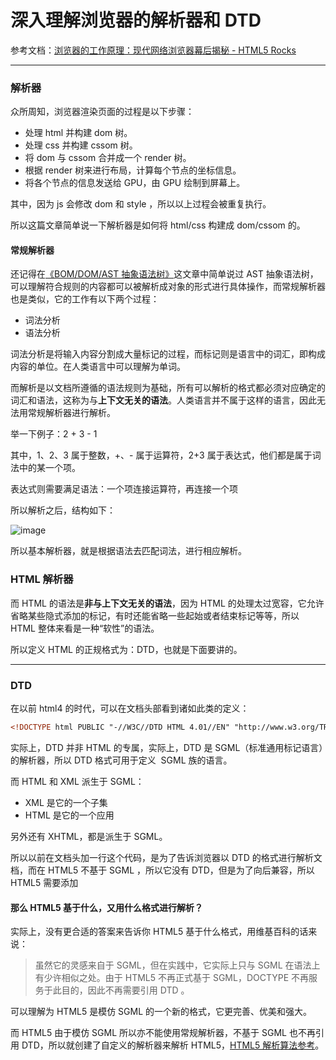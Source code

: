 # 深入理解浏览器的解析器和 DTD

参考文档：[浏览器的工作原理：现代网络浏览器幕后揭秘 - HTML5 Rocks](https://www.html5rocks.com/zh/tutorials/internals/howbrowserswork/)

---

### 解析器

众所周知，浏览器渲染页面的过程是以下步骤：

- 处理 html 并构建 dom 树。
- 处理 css 并构建 cssom 树。
- 将 dom 与 cssom 合并成一个 render 树。
- 根据 render 树来进行布局，计算每个节点的坐标信息。
- 将各个节点的信息发送给 GPU，由 GPU 绘制到屏幕上。

其中，因为 js 会修改 dom 和 style ，所以以上过程会被重复执行。

所以这篇文章简单说一下解析器是如何将 html/css 构建成 dom/cssom 的。

#### 常规解析器

还记得在[《BOM/DOM/AST 抽象语法树》](https://toulanren.com/home/article/detail/f2325a96da8d52d93f961a8732585a29)这文章中简单说过 AST 抽象语法树，可以理解符合规则的内容都可以被解析成对象的形式进行具体操作，而常规解析器也是类似，它的工作有以下两个过程：

- 词法分析
- 语法分析

词法分析是将输入内容分割成大量标记的过程，而标记则是语言中的词汇，即构成内容的单位。在人类语言中可以理解为单词。

而解析是以文档所遵循的语法规则为基础，所有可以解析的格式都必须对应确定的词汇和语法，这称为与**上下文无关的语法**。人类语言并不属于这样的语言，因此无法用常规解析器进行解析。

举一下例子：2 + 3 - 1

其中，1、2、3 属于整数，+、- 属于运算符，2+3 属于表达式，他们都是属于词法中的某一个项。

表达式则需要满足语法：一个项连接运算符，再连接一个项

所以解析之后，结构如下：

![image](https://user-images.githubusercontent.com/45085199/124557300-ed5b9080-de6b-11eb-904d-220f14b1d654.png)

所以基本解析器，就是根据语法去匹配词法，进行相应解析。

### HTML 解析器

而 HTML 的语法是**非与上下文无关的语法**，因为 HTML 的处理太过宽容，它允许省略某些隐式添加的标记，有时还能省略一些起始或者结束标记等等，所以 HTML 整体来看是一种“软性”的语法。

所以定义 HTML 的正规格式为：DTD，也就是下面要讲的。

---

### DTD

在以前 html4 的时代，可以在文档头部看到诸如此类的定义：

```html
<!DOCTYPE html PUBLIC "-//W3C//DTD HTML 4.01//EN" "http://www.w3.org/TR/html4/strict.dtd">
```

实际上，DTD 并非 HTML 的专属，实际上，DTD 是 SGML（标准通用标记语言）的解析器，所以 DTD 格式可用于定义  SGML 族的语言。

而 HTML 和 XML 派生于 SGML：

- XML 是它的一个子集
- HTML 是它的一个应用

另外还有 XHTML，都是派生于 SGML。

所以以前在文档头加一行这个代码，是为了告诉浏览器以 DTD 的格式进行解析文档，而在 HTML5 不基于 SGML ，所以它没有 DTD，但是为了向后兼容，所以 HTML5 需要添加 <!doctype html>

#### 那么 HTML5 基于什么，又用什么格式进行解析？

实际上，没有更合适的答案来告诉你 HTML5 基于什么格式，用维基百科的话来说：

> 虽然它的灵感来自于 SGML，但在实践中，它实际上只与 SGML 在语法上有少许相似之处。由于 HTML5 不再正式基于 SGML，DOCTYPE 不再服务于此目的，因此不再需要引用 DTD 。

可以理解为 HTML5 是模仿 SGML 的一个新的格式，它更完善、优美和强大。

而 HTML5 由于模仿 SGML 所以亦不能使用常规解析器，不基于 SGML 也不再引用 DTD，所以就创建了自定义的解析器来解析 HTML5，[HTML5 解析算法参考](https://www.html5rocks.com/zh/tutorials/internals/howbrowserswork/#The_parsing_algorithm)。
